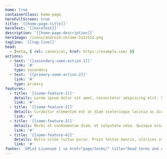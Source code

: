 ```yaml
---
home: true
containerClass: home-page
heroFullScreen: true
title: '[[home-page-title]]'
heroText: '[[heroText]]'
description: '[[home-page-description]]'
heroImage: /icons/android-chrome-512x512.png
tagline: '[[tag-line]]'
head:
  - [meta, { rel: canonical, href: https://example.com/ }]
actions:
  - text: '[[secondary-some-action-1]]'
    link: '#'
    type: secondary
  - text: '[[primary-some-action-2]]'
    link: '#'
    type: primary
features:
  - title: '[[some-feature-1]]'
    details: Lorem ipsum dolor sit amet, consectetur adipiscing elit. Sed vehicula ultrices porttitor. Cras eget arcu vel tellus auctor imperdiet ut ac velit.
    link: '#'
  - title: '[[some-feature-2]]'
    details: Curabitur elementum est at diam scelerisque lacinia ac dictum velit. Duis quis posuere est.
    link: '#'
  - title: '[[some-feature-3]]'
    details: Morbi et condimentum diam, et vulputate odio. Quisque ornare metus pretium, vehicula velit at.
    link: '#'
  - title: '[[some-feature-4]]'
    details: Nulla vitae luctus purus. Proin lectus mauris, ultrices ut posuere at, volutpat.
    link: '#'
footer: 'GPLv3 Licensed | <a href="page/terms/" title="Read terms and conditions of this website">Terms</a>'
---
```

